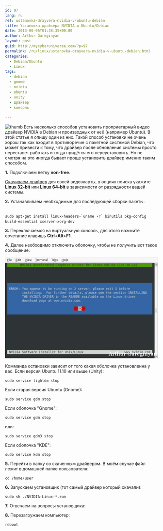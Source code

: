 ```yaml
---
id: 97
lang: ru
ref: ustanovka-drayvera-nvidia-v-ubuntu-debian
title: Установка драйвера NVIDIA в Ubuntu/Debian
date: 2013-06-06T01:38:35+00:00
author: Arthur Gareginyan
layout: post
guid: http://mycyberuniverse.com/?p=97
permalink: /ru/linux/ustanovka-drayvera-nvidia-v-ubuntu-debian.html
categories:
  - Debian/Ubuntu
  - Linux
tags:
  - debian
  - gnome
  - nvidia
  - ubuntu
  - unity
  - драйвер
  - консоль

---
```


![thumb]()
Есть несколько способов установить проприетарный видео драйвер NVIDIA в Debian и производных от неё (например Ubuntu). В этой статье я опишу один из них. Такой способ установки не очень хорош так как входит в противоречие с пакетной системой Debian, что может привести к тому, что драйвер после обновления системы просто перестанет работать и тогда придётся его переустановить. Но не смотря на это иногда бывает проще установить драйвер именно таким способом.
 
**1.** Подключаем ветку **non-free**.

<a href="http://www.nvidia.ru/Download/index.aspx?lang=ru">Скачиваем драйвер</a> для своей видеокарты, в опциях поиска укажите **Linux 32-bit** или **Linux 64-bit** в зависимости от разрядности вашей системы.

**2.** Устанавливаем необходимые для последующей сборки пакеты:
 
<code>
sudo apt-get install linux-headers-`uname -r` binutils pkg-config build-essential xserver-xorg-dev
</code>

**3.** Переключаемся на виртуальную консоль, для этого нажмите сочетание клавишь **Ctrl+Alt+F1**.

**4.** Далее необходимо отключить оболочку, чтобы не получить вот такое сообщение:

<a href="http://mycyberuniverse.com/wp-content/uploads/stopx.png"><img src="/images/stopx.png" /></a>

Комманда остановки зависит от того какая оболочка установленна у вас.
Если версия Ubuntu 11.10 или выше (Unity):
 
```
sudo service lightdm stop
``` 


Если старая версия Ubuntu (Gnome):
 
```
sudo service gdm stop
``` 


Если оболочка "Gnome":
 
```
sudo service gdm stop
``` 

или:
 
```
sudo service gdm3 stop
``` 


Если оболочка "KDE":
 
```
sudo service kdm stop
``` 

**5.** Перейти в папку со скаченным драйвером. В моём случае файл лежит в домашней папке пользователя:
 
```
cd /home/user
``` 

**6.** Запускаем установщик (тот самый драйвер который скачали):
 
```
sudo sh ./NVIDIA-Linux-*.run
``` 

**7.** Отвечаем на вопросы установщика:

**8.** Перезагружаем компьютер:
 
```
reboot
``` 
